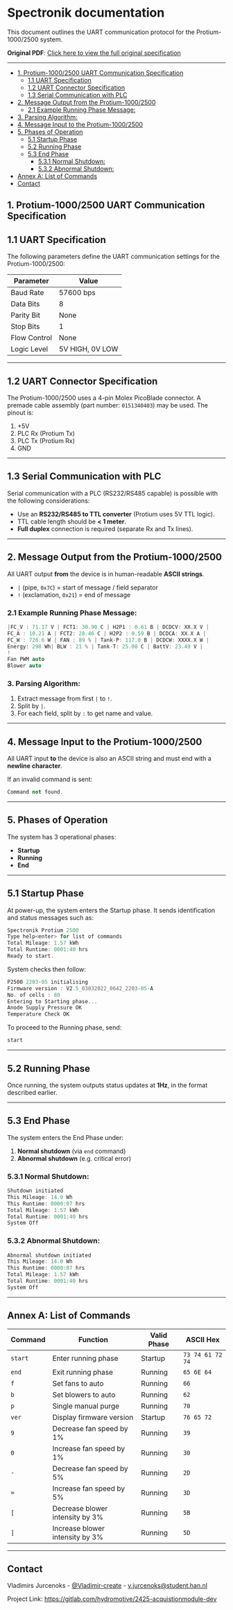 




# Spectronik documentation

This document outlines the UART communication protocol for the Protium-1000/2500 system.

**Original PDF**: [Click here to view the full original specification](https://hannl-my.sharepoint.com/shared?listurl=%2Fpersonal%2Fjaap%5Fjanssens%5Fhan%5Fnl%2FDocuments&id=%2Fpersonal%2Fjaap%5Fjanssens%5Fhan%5Fnl%2FDocuments%2FHAN%20Hydromotive%2F2024%2D2025%2FPowertrain%2Ftelemetry%2Dunit%2FTelemetry%20unit%202024%2Fhardware%2Fdocumentation%2FProtium%201000%2D2500%20UART%20Specification%20%2D%2023%2E03%2E15%20%281%29%2Epdf&parent=%2Fpersonal%2Fjaap%5Fjanssens%5Fhan%5Fnl%2FDocuments%2FHAN%20Hydromotive%2F2024%2D2025%2FPowertrain%2Ftelemetry%2Dunit%2FTelemetry%20unit%202024%2Fhardware%2Fdocumentation)

---

<!-- TOC -->
* [1. Protium-1000/2500 UART Communication Specification](#1-protium-10002500-uart-communication-specification)
    * [1.1 UART Specification](#11-uart-specification)
    * [1.2 UART Connector Specification](#12-uart-connector-specification)
    * [1.3 Serial Communication with PLC](#13-serial-communication-with-plc)
* [2. Message Output from the Protium-1000/2500](#2-message-output-from-the-protium-10002500)
    * [2.1 Example Running Phase Message:](#21-example-running-phase-message)
* [3. Parsing Algorithm:](#3-parsing-algorithm)
* [4. Message Input to the Protium-1000/2500](#4-message-input-to-the-protium-10002500)
* [5. Phases of Operation](#5-phases-of-operation)
    * [5.1 Startup Phase](#51-startup-phase)
    * [5.2 Running Phase](#52-running-phase)
    * [5.3 End Phase](#53-end-phase)
        * [5.3.1 Normal Shutdown:](#531-normal-shutdown)
        * [5.3.2 Abnormal Shutdown:](#532-abnormal-shutdown)
* [Annex A: List of Commands](#annex-a-list-of-commands)
* [Contact](#contact)
<!-- TOC -->

## 1. Protium-1000/2500 UART Communication Specification

## 1.1 UART Specification

The following parameters define the UART communication settings for the Protium-1000/2500:

| Parameter     | Value         |
|---------------|---------------|
| Baud Rate     | 57600 bps     |
| Data Bits     | 8             |
| Parity Bit    | None          |
| Stop Bits     | 1             |
| Flow Control  | None          |
| Logic Level   | 5V HIGH, 0V LOW |

---

## 1.2 UART Connector Specification

The Protium-1000/2500 uses a 4-pin Molex PicoBlade connector. A premade cable assembly (part number: `0151340403`) may be used. The pinout is:

1. +5V
2. PLC Rx (Protium Tx)
3. PLC Tx (Protium Rx)
4. GND

---

## 1.3 Serial Communication with PLC

Serial communication with a PLC (RS232/RS485 capable) is possible with the following considerations:

- Use an **RS232/RS485 to TTL converter** (Protium uses 5V TTL logic).
- TTL cable length should be **< 1 meter**.
- **Full duplex** connection is required (separate Rx and Tx lines).

---

## 2. Message Output from the Protium-1000/2500

All UART output **from** the device is in human-readable **ASCII strings**.

- `|` (pipe, `0x7C`) = start of message / field separator
- `!` (exclamation, `0x21`) = end of message

### 2.1 Example Running Phase Message:
`````c++
|FC_V : 71.17 V | FCT1: 30.90 C | H2P1 : 0.61 B | DCDCV: XX.X V |
FC_A : 10.21 A | FCT2: 28.46 C | H2P2 : 0.59 B | DCDCA: XX.X A |
FC_W : 726.6 W | FAN : 89 % | Tank-P: 117.0 B | DCDCW: XXXX.X W |
Energy: 298 Wh| BLW : 21 % | Tank-T: 25.08 C | BattV: 23.49 V |
!
Fan PWM auto
Blower auto
`````

### 3. Parsing Algorithm:
1. Extract message from first `|` to `!`.
2. Split by `|`.
3. For each field, split by `:` to get name and value.

---

## 4. Message Input to the Protium-1000/2500

All UART input **to** the device is also an ASCII string and must end with a **newline character**.

If an invalid command is sent:
`````c++
Command not found.
`````

---

## 5. Phases of Operation

The system has 3 operational phases:

- **Startup**
- **Running**
- **End**

---

## 5.1 Startup Phase

At power-up, the system enters the Startup phase. It sends identification and status messages such as:
`````c++
Spectronik Protium 2500
Type help<enter> for list of commands
Total Mileage: 1.57 kWh
Total Runtime: 0001:40 hrs
Ready to start.
`````
System checks then follow:
`````c++
P2500 2203-05 initialising
Firmware version : V2.5_03032022_0642_2203-05-A
No. of cells : 80
Entering to Starting phase...
Anode Supply Pressure OK
Temperature Check OK
`````
To proceed to the Running phase, send:
`````c++
start
`````

---

## 5.2 Running Phase

Once running, the system outputs status updates at **1Hz**, in the format described earlier.

---

## 5.3 End Phase

The system enters the End Phase under:

1. **Normal shutdown** (via `end` command)
2. **Abnormal shutdown** (e.g. critical error)

### 5.3.1 Normal Shutdown:
`````c++
Shutdown initiated
This Mileage: 14.0 Wh
This Runtime: 0000:07 hrs
Total Mileage: 1.57 kWh
Total Runtime: 0001:40 hrs
System Off
`````
### 5.3.2 Abnormal Shutdown:
`````c++
Abnormal shutdown initiated
This Mileage: 14.0 Wh
This Runtime: 0000:07 hrs
Total Mileage: 1.57 kWh
Total Runtime: 0001:40 hrs
System Off
`````
---

## Annex A: List of Commands

| Command | Function | Valid Phase | ASCII Hex |
|---------|----------|-------------|-----------|
| `start` | Enter running phase | Startup | `73 74 61 72 74` |
| `end` | Exit running phase | Running | `65 6E 64` |
| `f` | Set fans to auto | Running | `66` |
| `b` | Set blowers to auto | Running | `62` |
| `p` | Single manual purge | Running | `70` |
| `ver` | Display firmware version | Startup | `76 65 72` |
| `9` | Decrease fan speed by 1% | Running | `39` |
| `0` | Increase fan speed by 1% | Running | `30` |
| `-` | Decrease fan speed by 5% | Running | `2D` |
| `=` | Increase fan speed by 5% | Running | `3D` |
| `[` | Decrease blower intensity by 3% | Running | `5B` |
| `]` | Increase blower intensity by 3% | Running | `5D` |

---

## Contact

Vladimirs Jurcenoks - [@Vladimir-create](https://gitlab.com/Vladimir-create)  - [v.jurcenoks@student.han.nl](mailto:v.jurcenoks@student.han.nl)

Project Link: https://gitlab.com/hydromotive/2425-acquistionmodule-dev